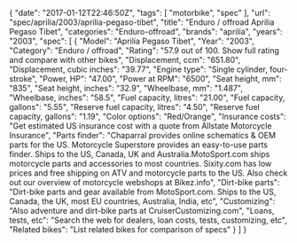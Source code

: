 {
    "date": "2017-01-12T22:46:50Z",
    "tags": [
        "motorbike",
        "spec"
    ],
    "url": "spec\/aprilia\/2003\/aprilia-pegaso-tibet",
    "title": "Enduro \/ offroad Aprilia Pegaso Tibet",
    "categories": "Enduro-offroad",
    "brands": "aprilia",
    "years": "2003",
    "spec": [
        {
            "Model": "Aprilia Pegaso Tibet",
            "Year": "2003",
            "Category": "Enduro \/ offroad",
            "Rating": "57.9 out of 100. Show full rating and compare with other bikes",
            "Displacement, ccm": "651.80",
            "Displacement, cubic inches": "39.77",
            "Engine type": "Single cylinder, four-stroke",
            "Power, HP": "47.00",
            "Power at RPM": "6500",
            "Seat height, mm": "835",
            "Seat height, inches": "32.9",
            "Wheelbase, mm": "1.487",
            "Wheelbase, inches": "58.5",
            "Fuel capacity, litres": "21.00",
            "Fuel capacity, gallons": "5.55",
            "Reserve fuel capacity, litres": "4.50",
            "Reserve fuel capacity, gallons": "1.19",
            "Color options": "Red\/Orange",
            "Insurance costs": "Get estimated US insurance cost with a quote from Allstate Motorcycle Insurance",
            "Parts finder": "Chaparral provides online schematics & OEM parts for the US.   Motorcycle Superstore provides an easy-to-use parts finder. Ships to the US, Canada, UK and Australia.MotoSport.com ships motorcycle parts and accessories to most countries.    Sixity.com has low prices and free shipping on ATV and motorcycle parts to the US. Also check out our overview of motorcycle webshops at Bikez.info",
            "Dirt-bike parts": "Dirt-bike parts and gear available from MotoSport.com. Ships to the US, Canada, the UK, most EU countries, Australia, India, etc",
            "Customizing": "Also adventure and dirt-bike parts at CruiserCustomizing.com",
            "Loans, tests, etc": "Search the web for dealers, loan costs, tests, customizing, etc",
            "Related bikes": "List related bikes for comparison of specs"
        }
    ]
}